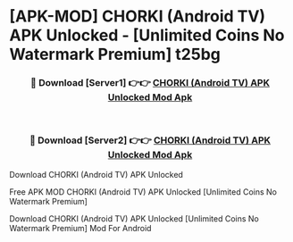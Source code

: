 # [APK-MOD] CHORKI (Android TV) APK Unlocked - [Unlimited Coins No Watermark Premium] t25bg



<div align="center">
<h3>🔴 Download [Server1] 👉👉 <a href="https://momento.my/?title=CHORKI_(Android_TV)_APK_Unlocked">CHORKI (Android TV) APK Unlocked Mod Apk</a></h3><br>

<h3>🔴 Download [Server2] 👉👉 <a href="https://momento.my/?title=CHORKI_(Android_TV)_APK_Unlocked">CHORKI (Android TV) APK Unlocked Mod Apk</a></h3>
</div>



Download CHORKI (Android TV) APK Unlocked 

Free APK MOD CHORKI (Android TV) APK Unlocked [Unlimited Coins No Watermark Premium]

Download CHORKI (Android TV) APK Unlocked [Unlimited Coins No Watermark Premium] Mod For Android
